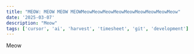 ```yaml
---
title: "MEOW: MEOW MEOW MEOWMeowMeowMeowMeowMeowMeowMeowMeowMeow"
date: '2025-03-07'
description: "Meow"
tags: ['cursor', 'ai', 'harvest', 'timesheet', 'git', 'development']
---
```




Meow